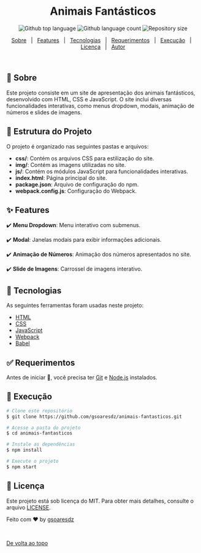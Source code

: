 <h1 align="center">Animais Fantásticos</h1>
<p align="center">
  <img alt="Github top language" src="https://img.shields.io/github/languages/top/gsoaresdz/animais-fantasticos?color=56BEB8">
  <img alt="Github language count" src="https://img.shields.io/github/languages/count/gsoaresdz/animais-fantasticos?color=56BEB8">
  <img alt="Repository size" src="https://img.shields.io/github/repo-size/gsoaresdz/animais-fantasticos?color=56BEB8">
  <!--<img alt="License" src="https://img.shields.io/github/license/gsoaresdz/coin-market-cap?color=56BEB8">-->
</p>
<p align="center">
  <a href="#dart-sobre">Sobre</a> &#xa0; | &#xa0; 
  <a href="#sparkles-features">Features</a> &#xa0; | &#xa0;
  <a href="#rocket-tecnologias">Tecnologias</a> &#xa0; | &#xa0;
  <a href="#white_check_mark-requerimentos">Requerimentos</a> &#xa0; | &#xa0;
  <a href="#checkered_flag-execução">Execução</a> &#xa0; | &#xa0;
  <a href="#memo-licença">Licença</a> &#xa0; | &#xa0;
  <a href="https://github.com/gsoaresdz" target="_blank">Autor</a>
</p>
<br>

## **:dart: Sobre**
Este projeto consiste em um site de apresentação dos animais fantásticos, desenvolvido com HTML, CSS e JavaScript. O site inclui diversas funcionalidades interativas, como menus dropdown, modais, animação de números e slides de imagens.

## **:memo: Estrutura do Projeto**

O projeto é organizado nas seguintes pastas e arquivos:

- **css/**: Contém os arquivos CSS para estilização do site.
- **img/**: Contém as imagens utilizadas no site.
- **js/**: Contém os módulos JavaScript para funcionalidades interativas.
- **index.html**: Página principal do site.
- **package.json**: Arquivo de configuração do npm.
- **webpack.config.js**: Configuração do Webpack.

## **:sparkles: Features**

:heavy_check_mark: **Menu Dropdown**: Menu interativo com submenus.

:heavy_check_mark: **Modal**: Janelas modais para exibir informações adicionais.

:heavy_check_mark: **Animação de Números**: Animação dos números apresentados no site.

:heavy_check_mark: **Slide de Imagens**: Carrossel de imagens interativo.

## **:rocket: Tecnologias**

As seguintes ferramentas foram usadas neste projeto:

- [HTML](https://developer.mozilla.org/pt-BR/docs/Web/HTML)
- [CSS](https://developer.mozilla.org/pt-BR/docs/Web/CSS)
- [JavaScript](https://developer.mozilla.org/pt-BR/docs/Web/JavaScript)
- [Webpack](https://webpack.js.org/)
- [Babel](https://babeljs.io/)

## **:white_check_mark: Requerimentos**

Antes de iniciar :checkered_flag:, você precisa ter [Git](https://git-scm.com/) e [Node.js](https://nodejs.org/en/) instalados.

## **:checkered_flag: Execução**

```bash
# Clone este repositório
$ git clone https://github.com/gsoaresdz/animais-fantasticos.git

# Acesse a pasta do projeto
$ cd animais-fantasticos

# Instale as dependências
$ npm install

# Execute o projeto
$ npm start
```

## **:memo: Licença**

Este projeto está sob licença do MIT. Para obter mais detalhes, consulte o arquivo [LICENSE](LICENSE).

Feito com :heart: by <a href="https://github.com/gsoaresdz" target="_blank">gsoaresdz</a>

&#xa0;

<a href="#top">De volta ao topo</a>
